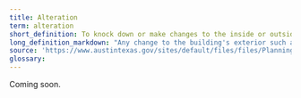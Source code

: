 ```yaml
---
title: Alteration
term: alteration
short_definition: To knock down or make changes to the inside or outside of a property.
long_definition_markdown: "Any change to the building's exterior such as building new structures, or anything that changes the appearance or use of a building. This includes any changes to a historic building as well as demolition."
source: 'https://www.austintexas.gov/sites/default/files/files/Planning/CodeNEXT/ALDC_PRD_23_LandDevelopmentCode_Combined_2017_0130_web.pdf'
glossary:
---
```



Coming soon.